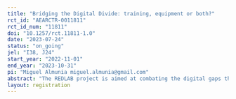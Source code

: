 ```yaml
---
title: "Bridging the Digital Divide: training, equipment or both?"
rct_id: "AEARCTR-0011811"
rct_id_num: "11811"
doi: "10.1257/rct.11811-1.0"
date: "2023-07-24"
status: "on_going"
jel: "I38, J24"
start_year: "2022-11-01"
end_year: "2023-10-31"
pi: "Miguel Almunia miguel.almunia@gmail.com"
abstract: "The REDLAB project is aimed at combating the digital gaps that affect people receiving the Minimum Living Income (IMV) and the Canary Islands Insertion Benefit (PCI) between 45 and 65 years of age with a low level of education, which hinder their employability and their daily lives, making it impossible or limiting their access to rights. We will measure the impact of providing a tablet with an internet connection and digital skills training on labor market outcomes, social inclusion, and wellbeing. The randomized control trial will allocate 3000 individuals who are currently enrolled with the IMV or the PCI into three groups: one receiving the tablet with internet connection (treatment group 1), one receiving the tablet with internet connection and digital training (treatment group 2), and a pure control group that won’t receive anything. We expect the treatment will help participants overcome barriers they face to apply for welfare programs, jobs, increasing their labor force participation and job retention, and improving their quality of life and social inclusion."
layout: registration
---
```


